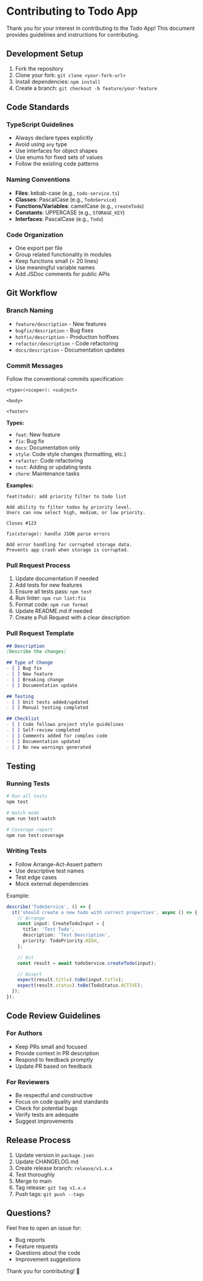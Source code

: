 # Contributing to Todo App

Thank you for your interest in contributing to the Todo App! This document provides guidelines and instructions for contributing.

## Development Setup

1. Fork the repository
2. Clone your fork: `git clone <your-fork-url>`
3. Install dependencies: `npm install`
4. Create a branch: `git checkout -b feature/your-feature`

## Code Standards

### TypeScript Guidelines

- Always declare types explicitly
- Avoid using `any` type
- Use interfaces for object shapes
- Use enums for fixed sets of values
- Follow the existing code patterns

### Naming Conventions

- **Files**: kebab-case (e.g., `todo-service.ts`)
- **Classes**: PascalCase (e.g., `TodoService`)
- **Functions/Variables**: camelCase (e.g., `createTodo`)
- **Constants**: UPPERCASE (e.g., `STORAGE_KEY`)
- **Interfaces**: PascalCase (e.g., `Todo`)

### Code Organization

- One export per file
- Group related functionality in modules
- Keep functions small (< 20 lines)
- Use meaningful variable names
- Add JSDoc comments for public APIs

## Git Workflow

### Branch Naming

- `feature/description` - New features
- `bugfix/description` - Bug fixes
- `hotfix/description` - Production hotfixes
- `refactor/description` - Code refactoring
- `docs/description` - Documentation updates

### Commit Messages

Follow the conventional commits specification:

```
<type>(<scope>): <subject>

<body>

<footer>
```

**Types:**
- `feat`: New feature
- `fix`: Bug fix
- `docs`: Documentation only
- `style`: Code style changes (formatting, etc.)
- `refactor`: Code refactoring
- `test`: Adding or updating tests
- `chore`: Maintenance tasks

**Examples:**
```
feat(todo): add priority filter to todo list

Add ability to filter todos by priority level.
Users can now select high, medium, or low priority.

Closes #123
```

```
fix(storage): handle JSON parse errors

Add error handling for corrupted storage data.
Prevents app crash when storage is corrupted.
```

### Pull Request Process

1. Update documentation if needed
2. Add tests for new features
3. Ensure all tests pass: `npm test`
4. Run linter: `npm run lint:fix`
5. Format code: `npm run format`
6. Update README.md if needed
7. Create a Pull Request with a clear description

### Pull Request Template

```markdown
## Description
[Describe the changes]

## Type of Change
- [ ] Bug fix
- [ ] New feature
- [ ] Breaking change
- [ ] Documentation update

## Testing
- [ ] Unit tests added/updated
- [ ] Manual testing completed

## Checklist
- [ ] Code follows project style guidelines
- [ ] Self-review completed
- [ ] Comments added for complex code
- [ ] Documentation updated
- [ ] No new warnings generated
```

## Testing

### Running Tests

```bash
# Run all tests
npm test

# Watch mode
npm run test:watch

# Coverage report
npm run test:coverage
```

### Writing Tests

- Follow Arrange-Act-Assert pattern
- Use descriptive test names
- Test edge cases
- Mock external dependencies

Example:
```typescript
describe('TodoService', () => {
  it('should create a new todo with correct properties', async () => {
    // Arrange
    const input: CreateTodoInput = {
      title: 'Test Todo',
      description: 'Test Description',
      priority: TodoPriority.HIGH,
    };

    // Act
    const result = await todoService.createTodo(input);

    // Assert
    expect(result.title).toBe(input.title);
    expect(result.status).toBe(TodoStatus.ACTIVE);
  });
});
```

## Code Review Guidelines

### For Authors

- Keep PRs small and focused
- Provide context in PR description
- Respond to feedback promptly
- Update PR based on feedback

### For Reviewers

- Be respectful and constructive
- Focus on code quality and standards
- Check for potential bugs
- Verify tests are adequate
- Suggest improvements

## Release Process

1. Update version in `package.json`
2. Update CHANGELOG.md
3. Create release branch: `release/v1.x.x`
4. Test thoroughly
5. Merge to main
6. Tag release: `git tag v1.x.x`
7. Push tags: `git push --tags`

## Questions?

Feel free to open an issue for:
- Bug reports
- Feature requests
- Questions about the code
- Improvement suggestions

Thank you for contributing! 🎉

